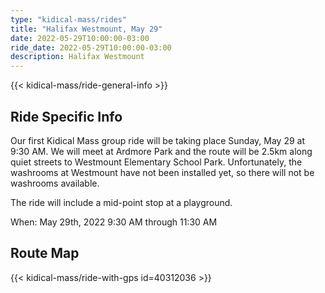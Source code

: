 ```yaml
---
type: "kidical-mass/rides"
title: "Halifax Westmount, May 29"
date: 2022-05-29T10:00:00-03:00
ride_date: 2022-05-29T10:00:00-03:00
description: Halifax Westmount
---
```


{{< kidical-mass/ride-general-info >}}

## Ride Specific Info

Our first Kidical Mass group ride will be taking place Sunday, May 29 at 9:30 AM. We will meet at Ardmore Park and the route will be 2.5km along quiet streets to Westmount Elementary School Park. Unfortunately, the washrooms at Westmount have not been installed yet, so there will not be washrooms available.

The ride will include a mid-point stop at a playground.

When: May 29th, 2022 9:30 AM through 11:30 AM

## Route Map
{{< kidical-mass/ride-with-gps id=40312036 >}}

